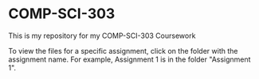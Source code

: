 # COMP-SCI-303
This is my repository for my COMP-SCI-303 Coursework

To view the files for a specific assignment, click on the folder with the assignment name. For example, Assignment 1 is in the folder "Assignment 1".
